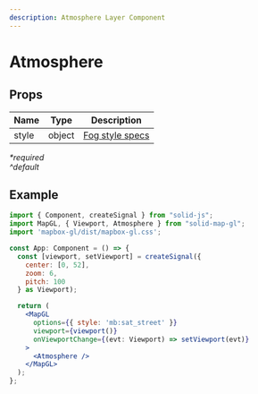 ```yaml
---
description: Atmosphere Layer Component
---
```


# Atmosphere

## Props

| Name  | Type   | Description                                                            |
| ----- | ------ | ---------------------------------------------------------------------- |
| style | object | [Fog style specs](https://docs.mapbox.com/mapbox-gl-js/style-spec/fog) |

_\*required_\
_^default_

## Example

```jsx
import { Component, createSignal } from "solid-js";
import MapGL, { Viewport, Atmosphere } from "solid-map-gl";
import 'mapbox-gl/dist/mapbox-gl.css';

const App: Component = () => {
  const [viewport, setViewport] = createSignal({
    center: [0, 52],
    zoom: 6,
    pitch: 100
  } as Viewport);

  return (
    <MapGL
      options={{ style: 'mb:sat_street' }}
      viewport={viewport()}
      onViewportChange={(evt: Viewport) => setViewport(evt)}
    >
      <Atmosphere />
    </MapGL>
  );
};
```
